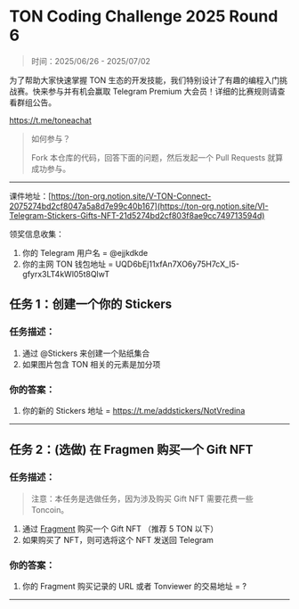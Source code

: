 # TON Coding Challenge 2025 Round 6

> 时间：2025/06/26 - 2025/07/02

为了帮助大家快速掌握 TON 生态的开发技能，我们特别设计了有趣的编程入门挑战赛。快来参与并有机会赢取 Telegram Premium 大会员！详细的比赛规则请查看群组公告。

https://t.me/toneachat

> 如何参与？
>
> Fork 本仓库的代码，回答下面的问题，然后发起一个 Pull Requests 就算成功参与。

---

课件地址：[https://ton-org.notion.site/V-TON-Connect-2075274bd2cf8047a5a8d7e99c40b167](https://ton-org.notion.site/VI-Telegram-Stickers-Gifts-NFT-21d5274bd2cf803f8ae9cc749713594d)

领奖信息收集：
1. 你的 Telegram 用户名 = @ejjkdkde
2. 你的主网 TON 钱包地址 = UQD6bEj11xfAn7XO6y75H7cX_I5-gfyrx3LT4kWl05t8QlwT


## 任务 1：创建一个你的 Stickers
### 任务描述：

1. 通过 @Stickers 来创建一个贴纸集合
2. 如果图片包含 TON 相关的元素是加分项


### 你的答案：

1. 你的新的 Stickers 地址 = https://t.me/addstickers/NotVredina


---

## 任务 2：(选做) 在 Fragmen 购买一个 Gift NFT

### 任务描述：

> 注意：本任务是选做任务，因为涉及购买 Gift NFT 需要花费一些 Toncoin。

1. 通过 [Fragment](https://fragment.com/gifts?sort=price_asc&filter=sale) 购买一个 Gift NFT （推荐 5 TON 以下）
2. 如果购买了 NFT，则可选将这个 NFT 发送回 Telegram

### 你的答案：

1. 你的 Fragment 购买记录的 URL 或者 Tonviewer 的交易地址 =  ?

---


